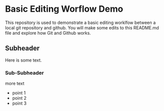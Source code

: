 # Basic Editing Worflow Demo
This repository is used to demonstrate a basic editing worklfow between a local git repository and github.  You will make some edits to this README.md file and explore how Git and Github works.

## Subheader
Here is some text.


### Sub-Subheader
more text
* point 1
* point 2
* point 3
